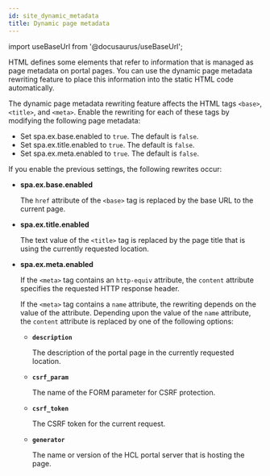 ```yaml
---
id: site_dynamic_metadata
title: Dynamic page metadata
---
```

import useBaseUrl from '@docusaurus/useBaseUrl';



HTML defines some elements that refer to information that is managed as page metadata on portal pages. You can use the dynamic page metadata rewriting feature to place this information into the static HTML code automatically.

The dynamic page metadata rewriting feature affects the HTML tags `<base>`, `<title>`, and `<meta>`. Enable the rewriting for each of these tags by modifying the following page metadata:

-   Set spa.ex.base.enabled to `true`. The default is `false`.
-   Set spa.ex.title.enabled to `true`. The default is `false`.
-   Set spa.ex.meta.enabled to `true`. The default is `false`.

If you enable the previous settings, the following rewrites occur:

-   **spa.ex.base.enabled**

    The `href` attribute of the `<base>` tag is replaced by the base URL to the current page.

-   **spa.ex.title.enabled**

    The text value of the `<title>` tag is replaced by the page title that is using the currently requested location.

-   **spa.ex.meta.enabled**

    If the `<meta>` tag contains an `http-equiv` attribute, the `content` attribute specifies the requested HTTP response header.

    If the `<meta>` tag contains a `name` attribute, the rewriting depends on the value of the attribute. Depending upon the value of the `name` attribute, the `content` attribute is replaced by one of the following options:

    -   **`description`**

        The description of the portal page in the currently requested location.

    -   **`csrf_param`**

        The name of the FORM parameter for CSRF protection.

    -   **`csrf_token`**

        The CSRF token for the current request.

    -   **`generator`**

        The name or version of the HCL portal server that is hosting the page.



